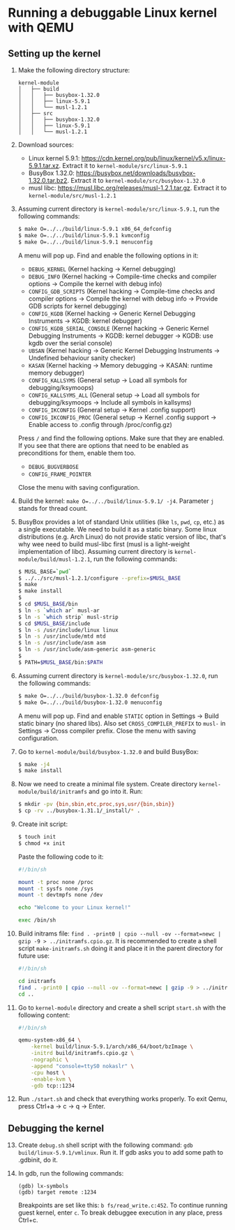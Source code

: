 # Running a debuggable Linux kernel with QEMU

## Setting up the kernel

1. Make the following directory structure:

   ```
   kernel-module
   │   ├── build
   │   │   ├── busybox-1.32.0
   │   │   ├── linux-5.9.1
   │   │   └── musl-1.2.1
   │   ├── src
   │   │   ├── busybox-1.32.0
   │   │   ├── linux-5.9.1
   │   │   └── musl-1.2.1
   ```

2. Download sources:

   - Linux kernel 5.9.1: https://cdn.kernel.org/pub/linux/kernel/v5.x/linux-5.9.1.tar.xz. Extract it to `kernel-module/src/linux-5.9.1`
   - BusyBox 1.32.0: https://busybox.net/downloads/busybox-1.32.0.tar.bz2. Extract it to `kernel-module/src/busybox-1.32.0`
   - musl libc: https://musl.libc.org/releases/musl-1.2.1.tar.gz. Extract it to `kernel-module/src/musl-1.2.1`

3. Assuming current directory is `kernel-module/src/linux-5.9.1`, run the following commands:

   ```bash
   $ make O=../../build/linux-5.9.1 x86_64_defconfig
   $ make O=../../build/linux-5.9.1 kvmconfig
   $ make O=../../build/linux-5.9.1 menuconfig
   ```

   A menu will pop up. Find and enable the following options in it:

   - `DEBUG_KERNEL` (Kernel hacking -> Kernel debugging)
   - `DEBUG_INFO` (Kernel hacking -> Compile-time checks and compiler options -> Compile the kernel with debug info)
   - `CONFIG_GDB_SCRIPTS` (Kernel hacking -> Compile-time checks and compiler options -> Compile the kernel with debug info -> Provide GDB scripts for kernel debugging)
   - `CONFIG_KGDB` (Kernel hacking -> Generic Kernel Debugging Instruments -> KGDB: kernel debugger)
   - `CONFIG_KGDB_SERIAL_CONSOLE` (Kernel hacking -> Generic Kernel Debugging Instruments -> KGDB: kernel debugger -> KGDB: use kgdb over the serial console)
   - `UBSAN` (Kernel hacking -> Generic Kernel Debugging Instruments -> Undefined behaviour sanity checker)
   - `KASAN` (Kernel hacking -> Memory debugging -> KASAN: runtime memory debugger)
   - `CONFIG_KALLSYMS` (General setup -> Load all symbols for debugging/ksymoops)
   - `CONFIG_KALLSYMS_ALL` (General setup -> Load all symbols for debugging/ksymoops -> Include all symbols in kallsyms)
   - `CONFIG_IKCONFIG` (General setup -> Kernel .config support)
   - `CONFIG_IKCONFIG_PROC` (General setup -> Kernel .config support -> Enable access to .config through /proc/config.gz)

   Press `/` and find the following options. Make sure that they are enabled. If you see that there are options that need to be enabled as preconditions for them, enable them too.

   - `DEBUG_BUGVERBOSE`
   - `CONFIG_FRAME_POINTER`

   Close the menu with saving configuration.

4. Build the kernel: `make O=../../build/linux-5.9.1/ -j4`. Parameter `j` stands for thread count.

5. BusyBox provides a lot of standard Unix utilities (like `ls`, `pwd`, `cp`, etc.) as a single executable. We need to build it as a static binary. Some linux distributions (e.g. Arch Linux) do not provide static version of libc, that's why wee need to build musl-libc first (musl is a light-weight implementation of libc). Assuming current directory is `kernel-module/build/musl-1.2.1`, run the following commands:

   ```bash
   $ MUSL_BASE=`pwd`
   $ ../../src/musl-1.2.1/configure --prefix=$MUSL_BASE
   $ make
   $ make install
   $
   $ cd $MUSL_BASE/bin
   $ ln -s `which ar` musl-ar
   $ ln -s `which strip` musl-strip
   $ cd $MUSL_BASE/include
   $ ln -s /usr/include/linux linux
   $ ln -s /usr/include/mtd mtd
   $ ln -s /usr/include/asm asm
   $ ln -s /usr/include/asm-generic asm-generic
   $
   $ PATH=$MUSL_BASE/bin:$PATH
   ```

6. Assuming current directory is `kernel-module/src/busybox-1.32.0`, run the following commands:

   ```bash
   $ make O=../../build/busybox-1.32.0 defconfig
   $ make O=../../build/busybox-1.32.0 menuconfig
   ```

   A menu will pop up. Find and enable `STATIC` option in Settings -> Build static binary (no shared libs). Also set `CROSS_COMPILER_PREFIX` to `musl-` in Settings -> Cross compiler prefix. Close the menu with saving configuration.

7. Go to `kernel-module/build/busybox-1.32.0` and build BusyBox:

   ```bash
   $ make -j4
   $ make install
   ```

8. Now we need to create a minimal file system. Create directory `kernel-module/build/initramfs` and go into it. Run:

   ```bash
   $ mkdir -pv {bin,sbin,etc,proc,sys,usr/{bin,sbin}}
   $ cp -rv ../busybox-1.31.1/_install/* .
   ```

9. Create init script:

   ```bash
   $ touch init
   $ chmod +x init
   ```

   Paste the following code to it:

   ```bash
   #!/bin/sh

   mount -t proc none /proc
   mount -t sysfs none /sys
   mount -t devtmpfs none /dev

   echo "Welcome to your Linux kernel!"

   exec /bin/sh
   ```

10. Build initrams file: `find . -print0 | cpio --null -ov --format=newc | gzip -9 > ../initramfs.cpio.gz`. It is recommended to create a shell script `make-initramfs.sh` doing it and place it in the parent directory for future use:

    ```bash
    #!/bin/sh

    cd initramfs
    find . -print0 | cpio --null -ov --format=newc | gzip -9 > ../initramfs.cpio.gz
    cd ..
    ```

11. Go to `kernel-module` directory and create a shell script `start.sh` with the following content:

    ```bash
    #!/bin/sh

    qemu-system-x86_64 \
        -kernel build/linux-5.9.1/arch/x86_64/boot/bzImage \
        -initrd build/initramfs.cpio.gz \
        -nographic \
        -append "console=ttyS0 nokaslr" \
        -cpu host \
        -enable-kvm \
        -gdb tcp::1234
    ```

12. Run `./start.sh` and check that everything works properly. To exit Qemu, press Ctrl+a -> c -> q -> Enter.

## Debugging the kernel

13. Create `debug.sh` shell script with the following command: `gdb build/linux-5.9.1/vmlinux`. Run it. If gdb asks you to add some path to .gdbinit, do it.

14. In gdb, run the following commands:

    ```
    (gdb) lx-symbols
    (gdb) target remote :1234
    ```

    Breakpoints are set like this: `b fs/read_write.c:452`. To continue running guest kernel, enter `c`. To break debuggee execution in any place, press Ctrl+c.
